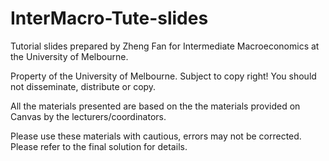 # InterMacro-Tute-slides

Tutorial slides prepared by Zheng Fan for Intermediate Macroeconomics at the University of Melbourne. 

Property of the University of Melbourne. Subject to copy right! You should not disseminate, distribute or copy.

All the materials presented are based on the the materials provided on Canvas by the lecturers/coordinators.

Please use these materials with cautious, errors may not be corrected. Please refer to the final solution for details.
